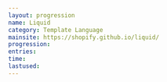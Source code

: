 ```yaml
---
layout: progression
name: Liquid
category: Template Language
mainsite: https://shopify.github.io/liquid/
progression: 
entries: 
time: 
lastused: 
---
```


